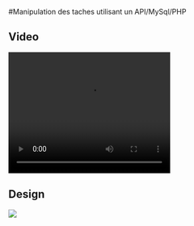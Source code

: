 #Manipulation des taches utilisant un API/MySql/PHP


<h2>Video</h2>

<video width="320" height="240" controls>
  <source src="https://github.com/meggouriIsmail/II-BDCC/assets/76167322/ea90129b-78d3-428f-ade3-d2808fb65b59" type="video/mp4">
  Your browser does not support the video tag.
</video>

<h2>Design</h2>

<img src="https://github.com/meggouriIsmail/II-BDCC/assets/76167322/28f6eb5e-3a40-4b51-a1f4-4b5b8c144b89"/>
